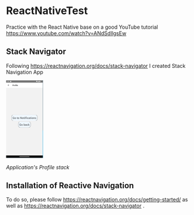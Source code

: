 # ReactNativeTest
Practice with the React Native base on a good YouTube tutorial https://www.youtube.com/watch?v=ANdSdIlgsEw

## Stack Navigator
Following https://reactnavigation.org/docs/stack-navigator 
I created Stack Navigation App

<img src="/assets/md_screens/stack-navigation-screen.PNG"  width=20% height=20%>

*Application's Profile stack*

## Installation of Reactive Navigation
To do so, please follow https://reactnavigation.org/docs/getting-started/
as well as https://reactnavigation.org/docs/stack-navigator .